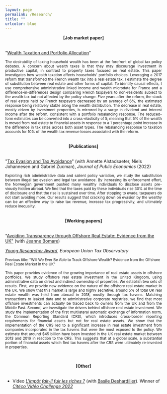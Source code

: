 ```yaml
---
layout: page
permalink: /Research/
title: ""
urlcolor: blue
---
```


<div align="center">
 <b>[Job market paper]</b>
</div>
&nbsp;  

"[Wealth Taxation and Portfolio Allocation](https://segal-leguernherry.github.io/Research/)"

<p align="justify">
 <sub> The desirability of taxing household wealth has been at the forefront of global tax policy debates. A concern about wealth taxes is that they may discourage investment in productive capital, in contrast to property taxes focused on real estate.  This paper investigates how wealth taxation affects households' portfolio choices. Leveraging a 2017 reform that transformed the French wealth tax into a real estate tax, I estimate the degree of substitution between real estate and other forms of capital. To identify causal effects, I use comprehensive administrative linked income and wealth microdata for France and a difference-in-differences design comparing French taxpayers to non-residents subject to the wealth tax but not affected by the policy change. Five years after the reform, the stock of real estate held by French taxpayers decreased by an average of 6%, the estimated response being relatively stable along the wealth distribution. The decrease in real estate, mostly driven by investment properties, is mirrored by a surge in dividend and interest income after the reform, consistent with a portfolio rebalancing response. The reduced-form estimates can be converted into a cross-elasticity of 5, meaning that 5% of the wealth is moved from real estate to financial assets in response to a 1 percentage point increase in the difference in tax rates across both asset types. The rebalancing response to taxation accounts for 10% of the wealth tax revenue losses associated with the reform.  </sub>
</p>
&nbsp; 


<div align="center">
 <b>[Publications]</b>
</div>
&nbsp;  

 
"[Tax Evasion and Tax Avoidance](https://www.dropbox.com/s/4n7bnmqfckj1onj/AJLZ_JPubE.pdf?dl=0)" (with Annette Alstadsaeter, Niels Johannesen and Gabriel Zucman), *Journal of Public Economics* (2022)
 <p align="justify">
<sub> Exploiting rich administrative data and salient policy variation, we study the substitution between illegal tax evasion and legal tax avoidance. By increasing its enforcement effort, the Norwegian government pushed many wealthy individuals to disclose assets pre-
viously hidden abroad. We find that the taxes paid by these individuals rise 30% at the time of disclosure and that the rise is sustained over time. After stopping to evade, taxpayers do not start avoiding more. Our results suggest that cracking down on evasion by the wealthy can be an effective way to raise tax revenue, increase tax progressivity, and ultimately reduce inequality. </sub>
</p>
&nbsp;   

 <div align="center">
 <b>[Working papers]</b>
</div>
&nbsp;  

"[Avoiding Transparency through Offshore Real Estate: Evidence from the UK"](https://www.dropbox.com/s/axvw1fgudoeyvwg/BLGH_June2022_SciencesPoWP.pdf?dl=0) (with [Jeanne Bomare](https://sites.google.com/view/jeanne-bomare/about?authuser=0)) 

[*Young Researcher Award*](https://www.youtube.com/watch?v=-rSRteTuUw0), *European Union Tax Observatory*

<p><small>Previous title: "Will We Ever Be Able to Track Offshore Wealth? Evidence from the Offshore Real Estate Market in the UK"</small></p>

<p align="justify">
<sub> This paper provides evidence of the growing importance of real estate assets in offshore portfolios. We study offshore real estate investment in the United Kingdom, using administrative data on direct and indirect ownership of properties. We establish two sets of results. First, we provide new evidence on the nature of the offshore real estate market in the UK. We show that this market is large and highly secretive: around 5% of total UK real estate wealth was held from abroad in 2018, mostly through tax havens. Matching transactions to leaked data and to administrative corporate registries, we find that most offshore investments can actually be traced back to owners from the UK and from the Middle East. Second, we investigate the drivers behind offshore real estate investment. We study the implementation of the first multilateral automatic exchange of information norm, the Common Reporting Standard (CRS), which introduces cross-border reporting requirements for financial assets but not for real estate assets. We show that the implementation of the CRS led to a significant increase in real estate investment from companies incorporated in the tax havens that were the most exposed to the policy. We estimate that around $45 billion have been invested in the UK real estate market between 2013 and 2016 in reaction to the CRS. This suggests that at a global scale, a substantial portion of financial assets which fled tax havens after the CRS were ultimately re-invested in properties.   </sub>
</p>

&nbsp;  

<div align="center">
 <b>[Other]</b>
</div>
&nbsp;  

- Video [*L'impôt fait-il fuir les riches ?*](https://www.youtube.com/watch?v=moTzW9ztEGE) (with [Basile Deshardiller](https://www.instagram.com/balise_d/)). 
Winner of [*Citéco Vidéo Challenge 2022*](https://www.citeco.fr/laureats-cvc-2022)


